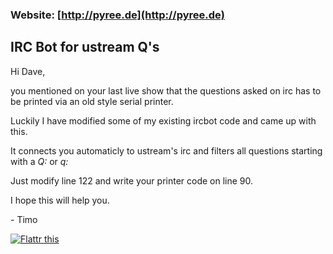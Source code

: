 ### Website: [http://pyree.de](http://pyree.de)

## IRC Bot for ustream Q's

Hi Dave,

you mentioned on your last live show that the questions asked on irc has to be printed via an old style serial printer.

Luckily I have modified some of my existing ircbot code and came up with this.

It connects you automaticly to ustream's irc and filters all questions starting with a _Q:_ or _q:_

Just modify line 122 and write your printer code on line 90.


I hope this will help you.

\- Timo


<a class="FlattrButton" style="display:none;" rev="flattr;button:compact;" href="http://bytetrag.de"></a>
    <noscript>
        <a href="http://flattr.com/thing/712500/Bytetrag" target="_blank">
        <img src="http://api.flattr.com/button/flattr-badge-large.png" alt="Flattr this" title="Flattr this" border="0" /></a>
    </noscript>
